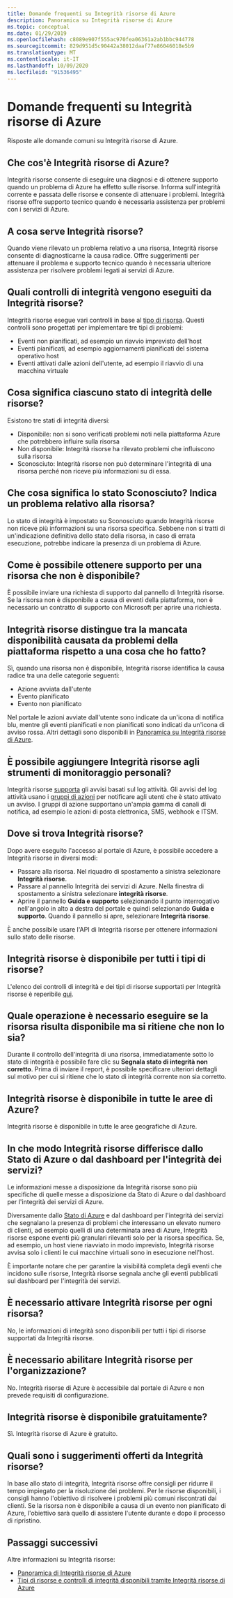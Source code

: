 ```yaml
---
title: Domande frequenti su Integrità risorse di Azure
description: Panoramica su Integrità risorse di Azure
ms.topic: conceptual
ms.date: 01/29/2019
ms.openlocfilehash: c8089e907f555ac970fea06361a2ab1bbc944778
ms.sourcegitcommit: 829d951d5c90442a38012daaf77e86046018e5b9
ms.translationtype: MT
ms.contentlocale: it-IT
ms.lasthandoff: 10/09/2020
ms.locfileid: "91536495"
---
```

# <a name="azure-resource-health-faq"></a>Domande frequenti su Integrità risorse di Azure
Risposte alle domande comuni su Integrità risorse di Azure.

## <a name="what-is-azure-resource-health"></a>Che cos'è Integrità risorse di Azure?
Integrità risorse consente di eseguire una diagnosi e di ottenere supporto quando un problema di Azure ha effetto sulle risorse. Informa sull'integrità corrente e passata delle risorse e consente di attenuare i problemi. Integrità risorse offre supporto tecnico quando è necessaria assistenza per problemi con i servizi di Azure.  

## <a name="what-is-the-resource-health-intended-for"></a>A cosa serve Integrità risorse?
Quando viene rilevato un problema relativo a una risorsa, Integrità risorse consente di diagnosticarne la causa radice. Offre suggerimenti per attenuare il problema e supporto tecnico quando è necessaria ulteriore assistenza per risolvere problemi legati ai servizi di Azure.

## <a name="what-health-checks-are-performed-by-resource-health"></a>Quali controlli di integrità vengono eseguiti da Integrità risorse?
Integrità risorse esegue vari controlli in base al [tipo di risorsa](resource-health-checks-resource-types.md). Questi controlli sono progettati per implementare tre tipi di problemi: 
- Eventi non pianificati, ad esempio un riavvio imprevisto dell'host
- Eventi pianificati, ad esempio aggiornamenti pianificati del sistema operativo host
- Eventi attivati dalle azioni dell'utente, ad esempio il riavvio di una macchina virtuale

## <a name="what-does-each-of-the-health-status-mean"></a>Cosa significa ciascuno stato di integrità delle risorse?
Esistono tre stati di integrità diversi:
- Disponibile: non si sono verificati problemi noti nella piattaforma Azure che potrebbero influire sulla risorsa
- Non disponibile: Integrità risorse ha rilevato problemi che influiscono sulla risorsa
- Sconosciuto: Integrità risorse non può determinare l'integrità di una risorsa perché non riceve più informazioni su di essa. 

## <a name="what-does-the-unknown-status-mean-is-something-wrong-with-my-resource"></a>Che cosa significa lo stato Sconosciuto? Indica un problema relativo alla risorsa?
Lo stato di integrità è impostato su Sconosciuto quando Integrità risorse non riceve più informazioni su una risorsa specifica. Sebbene non si tratti di un'indicazione definitiva dello stato della risorsa, in caso di errata esecuzione, potrebbe indicare la presenza di un problema di Azure.

## <a name="how-can-i-get-help-for-a-resource-that-is-unavailable"></a>Come è possibile ottenere supporto per una risorsa che non è disponibile?
È possibile inviare una richiesta di supporto dal pannello di Integrità risorse. Se la risorsa non è disponibile a causa di eventi della piattaforma, non è necessario un contratto di supporto con Microsoft per aprire una richiesta.

## <a name="does-resource-health-differentiate-between-unavailability-caused-by-platform-problems-versus-something-i-did"></a>Integrità risorse distingue tra la mancata disponibilità causata da problemi della piattaforma rispetto a una cosa che ho fatto?
Sì, quando una risorsa non è disponibile, Integrità risorse identifica la causa radice tra una delle categorie seguenti: 
-   Azione avviata dall'utente
-   Evento pianificato 
-   Evento non pianificato

Nel portale le azioni avviate dall'utente sono indicate da un'icona di notifica blu, mentre gli eventi pianificati e non pianificati sono indicati da un'icona di avviso rossa. Altri dettagli sono disponibili in [Panoramica su Integrità risorse di Azure](Resource-health-overview.md).  

## <a name="can-i-integrate-resource-health-with-my-monitoring-tools"></a>È possibile aggiungere Integrità risorse agli strumenti di monitoraggio personali?
Integrità risorse [supporta](resource-health-alert-arm-template-guide.md) gli avvisi basati sul log attività. Gli avvisi del log attività usano i [gruppi di azioni](../azure-monitor/platform/action-groups.md) per notificare agli utenti che è stato attivato un avviso. I gruppi di azione supportano un'ampia gamma di canali di notifica, ad esempio le azioni di posta elettronica, SMS, webhook e ITSM.

## <a name="where-do-i-find-resource-health"></a>Dove si trova Integrità risorse?
Dopo avere eseguito l'accesso al portale di Azure, è possibile accedere a Integrità risorse in diversi modi:
- Passare alla risorsa. Nel riquadro di spostamento a sinistra selezionare **Integrità risorse**.
- Passare al pannello Integrità dei servizi di Azure.  Nella finestra di spostamento a sinistra selezionare **integrità risorse**.
- Aprire il pannello **Guida e supporto** selezionando il punto interrogativo nell'angolo in alto a destra del portale e quindi selezionando **Guida e supporto**. Quando il pannello si apre, selezionare **Integrità risorse**.

È anche possibile usare l'API di Integrità risorse per ottenere informazioni sullo stato delle risorse.

## <a name="is-resource-health-available-for-all-resource-types"></a>Integrità risorse è disponibile per tutti i tipi di risorse?
L'elenco dei controlli di integrità e dei tipi di risorse supportati per Integrità risorse è reperibile [qui](resource-health-checks-resource-types.md).

## <a name="what-should-i-do-if-my-resource-is-showing-available-but-i-believe-it-is-not"></a>Quale operazione è necessario eseguire se la risorsa risulta disponibile ma si ritiene che non lo sia?
Durante il controllo dell'integrità di una risorsa, immediatamente sotto lo stato di integrità è possibile fare clic su **Segnala stato di integrità non corretto**. Prima di inviare il report, è possibile specificare ulteriori dettagli sul motivo per cui si ritiene che lo stato di integrità corrente non sia corretto.

## <a name="is-resource-health-available-for-all-azure-regions"></a>Integrità risorse è disponibile in tutte le aree di Azure? 
Integrità risorse è disponibile in tutte le aree geografiche di Azure.

## <a name="how-is-resource-health-different-from-azure-status-or-the-service-health-dashboard"></a>In che modo Integrità risorse differisce dallo Stato di Azure o dal dashboard per l'integrità dei servizi?
Le informazioni messe a disposizione da Integrità risorse sono più specifiche di quelle messe a disposizione da Stato di Azure o dal dashboard per l'integrità dei servizi di Azure.

Diversamente dallo [Stato di Azure](https://status.azure.com) e dal dashboard per l'integrità dei servizi che segnalano la presenza di problemi che interessano un elevato numero di clienti, ad esempio quelli di una determinata area di Azure, Integrità risorse espone eventi più granulari rilevanti solo per la risorsa specifica. Se, ad esempio, un host viene riavviato in modo imprevisto, Integrità risorse avvisa solo i clienti le cui macchine virtuali sono in esecuzione nell'host.

È importante notare che per garantire la visibilità completa degli eventi che incidono sulle risorse, Integrità risorse segnala anche gli eventi pubblicati sul dashboard per l'integrità dei servizi.

## <a name="do-i-need-to-activate-resource-health-for-each-resource"></a>È necessario attivare Integrità risorse per ogni risorsa?
No, le informazioni di integrità sono disponibili per tutti i tipi di risorse supportati da Integrità risorse. 

## <a name="do-we-need-to-enable-resource-health-for-my-organization"></a>È necessario abilitare Integrità risorse per l'organizzazione?
No.  Integrità risorse di Azure è accessibile dal portale di Azure e non prevede requisiti di configurazione.

## <a name="is-resource-health-available-free-of-charge"></a>Integrità risorse è disponibile gratuitamente?
Sì.  Integrità risorse di Azure è gratuito.

## <a name="what-are-the-recommendations-that-resource-health-provides"></a>Quali sono i suggerimenti offerti da Integrità risorse?
In base allo stato di integrità, Integrità risorse offre consigli per ridurre il tempo impiegato per la risoluzione dei problemi. Per le risorse disponibili, i consigli hanno l'obiettivo di risolvere i problemi più comuni riscontrati dai clienti. Se la risorsa non è disponibile a causa di un evento non pianificato di Azure, l'obiettivo sarà quello di assistere l'utente durante e dopo il processo di ripristino. 

## <a name="next-steps"></a>Passaggi successivi

Altre informazioni su Integrità risorse:
-  [Panoramica di Integrità risorse di Azure](Resource-health-overview.md)
-  [Tipi di risorse e controlli di integrità disponibili tramite Integrità risorse di Azure](resource-health-checks-resource-types.md)
